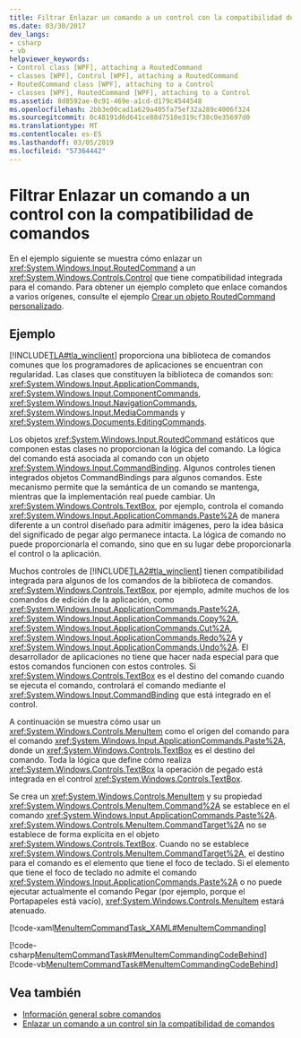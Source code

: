```yaml
---
title: Filtrar Enlazar un comando a un control con la compatibilidad de comandos
ms.date: 03/30/2017
dev_langs:
- csharp
- vb
helpviewer_keywords:
- Control class [WPF], attaching a RoutedCommand
- classes [WPF], Control [WPF], attaching a RoutedCommand
- RoutedCommand class [WPF], attaching to a Control
- classes [WPF], RoutedCommand [WPF], attaching to a Control
ms.assetid: 8d8592ae-0c91-469e-a1cd-d179c4544548
ms.openlocfilehash: 2bb3e00cad1a629a405fa75ef32a289c4006f324
ms.sourcegitcommit: 0c48191d6d641ce88d7510e319cf38c0e35697d0
ms.translationtype: MT
ms.contentlocale: es-ES
ms.lasthandoff: 03/05/2019
ms.locfileid: "57364442"
---
```

# <a name="how-to-hook-up-a-command-to-a-control-with-command-support"></a>Filtrar Enlazar un comando a un control con la compatibilidad de comandos
En el ejemplo siguiente se muestra cómo enlazar un <xref:System.Windows.Input.RoutedCommand> a un <xref:System.Windows.Controls.Control> que tiene compatibilidad integrada para el comando.  Para obtener un ejemplo completo que enlace comandos a varios orígenes, consulte el ejemplo [Crear un objeto RoutedCommand personalizado](https://github.com/Microsoft/WPF-Samples/tree/master/Input%20and%20Commands/CustomRoutedCommand).  
  
## <a name="example"></a>Ejemplo  
 [!INCLUDE[TLA#tla_winclient](../../../../includes/tlasharptla-winclient-md.md)] proporciona una biblioteca de comandos comunes que los programadores de aplicaciones se encuentran con regularidad.  Las clases que constituyen la biblioteca de comandos son: <xref:System.Windows.Input.ApplicationCommands>, <xref:System.Windows.Input.ComponentCommands>, <xref:System.Windows.Input.NavigationCommands>, <xref:System.Windows.Input.MediaCommands> y <xref:System.Windows.Documents.EditingCommands>.  
  
 Los objetos <xref:System.Windows.Input.RoutedCommand> estáticos que componen estas clases no proporcionan la lógica del comando.  La lógica del comando está asociada al comando con un objeto <xref:System.Windows.Input.CommandBinding>.  Algunos controles tienen integrados objetos CommandBindings para algunos comandos.  Este mecanismo permite que la semántica de un comando se mantenga, mientras que la implementación real puede cambiar.  Un <xref:System.Windows.Controls.TextBox>, por ejemplo, controla el comando <xref:System.Windows.Input.ApplicationCommands.Paste%2A> de manera diferente a un control diseñado para admitir imágenes, pero la idea básica del significado de pegar algo permanece intacta.  La lógica de comando no puede proporcionarla el comando, sino que en su lugar debe proporcionarla el control o la aplicación.  
  
 Muchos controles de [!INCLUDE[TLA2#tla_winclient](../../../../includes/tla2sharptla-winclient-md.md)] tienen compatibilidad integrada para algunos de los comandos de la biblioteca de comandos.  <xref:System.Windows.Controls.TextBox>, por ejemplo, admite muchos de los comandos de edición de la aplicación, como <xref:System.Windows.Input.ApplicationCommands.Paste%2A>, <xref:System.Windows.Input.ApplicationCommands.Copy%2A>, <xref:System.Windows.Input.ApplicationCommands.Cut%2A>, <xref:System.Windows.Input.ApplicationCommands.Redo%2A> y <xref:System.Windows.Input.ApplicationCommands.Undo%2A>.  El desarrollador de aplicaciones no tiene que hacer nada especial para que estos comandos funcionen con estos controles.  Si <xref:System.Windows.Controls.TextBox> es el destino del comando cuando se ejecuta el comando, controlará el comando mediante el <xref:System.Windows.Input.CommandBinding> que está integrado en el control.  
  
 A continuación se muestra cómo usar un <xref:System.Windows.Controls.MenuItem> como el origen del comando para el comando <xref:System.Windows.Input.ApplicationCommands.Paste%2A>, donde un <xref:System.Windows.Controls.TextBox> es el destino del comando.  Toda la lógica que define cómo realiza <xref:System.Windows.Controls.TextBox> la operación de pegado está integrada en el control <xref:System.Windows.Controls.TextBox>.  
  
 Se crea un <xref:System.Windows.Controls.MenuItem> y su propiedad <xref:System.Windows.Controls.MenuItem.Command%2A> se establece en el comando <xref:System.Windows.Input.ApplicationCommands.Paste%2A>.  <xref:System.Windows.Controls.MenuItem.CommandTarget%2A> no se establece de forma explícita en el objeto <xref:System.Windows.Controls.TextBox>.  Cuando no se establece <xref:System.Windows.Controls.MenuItem.CommandTarget%2A>, el destino para el comando es el elemento que tiene el foco de teclado.  Si el elemento que tiene el foco de teclado no admite el comando <xref:System.Windows.Input.ApplicationCommands.Paste%2A> o no puede ejecutar actualmente el comando Pegar (por ejemplo, porque el Portapapeles está vacío), <xref:System.Windows.Controls.MenuItem> estará atenuado.  
  
 [!code-xaml[MenuItemCommandTask_XAML#MenuItemCommanding](~/samples/snippets/csharp/VS_Snippets_Wpf/MenuItemCommandTask_XAML/CS/Window1.xaml#menuitemcommanding)]  
  
 [!code-csharp[MenuItemCommandTask#MenuItemCommandingCodeBehind](~/samples/snippets/csharp/VS_Snippets_Wpf/MenuItemCommandTask/CSharp/Window1.xaml.cs#menuitemcommandingcodebehind)]
 [!code-vb[MenuItemCommandTask#MenuItemCommandingCodeBehind](~/samples/snippets/visualbasic/VS_Snippets_Wpf/MenuItemCommandTask/VisualBasic/Window1.xaml.vb#menuitemcommandingcodebehind)]  
  
## <a name="see-also"></a>Vea también
- [Información general sobre comandos](commanding-overview.md)
- [Enlazar un comando a un control sin la compatibilidad de comandos](how-to-hook-up-a-command-to-a-control-with-no-command-support.md)

